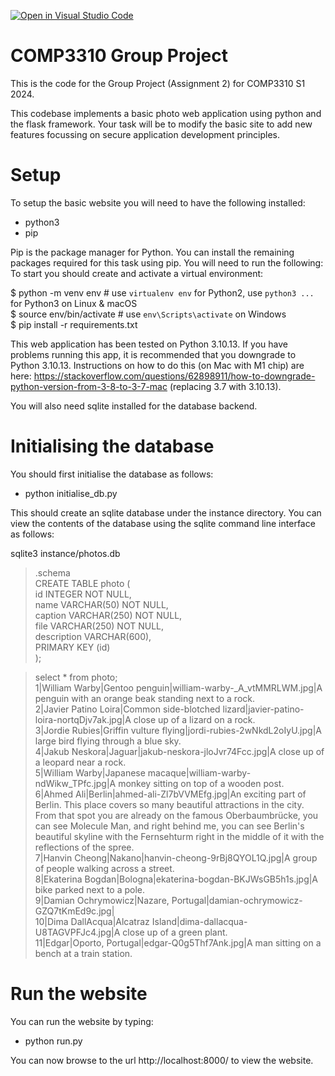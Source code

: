 [![Open in Visual Studio Code](https://classroom.github.com/assets/open-in-vscode-718a45dd9cf7e7f842a935f5ebbe5719a5e09af4491e668f4dbf3b35d5cca122.svg)](https://classroom.github.com/online_ide?assignment_repo_id=15036253&assignment_repo_type=AssignmentRepo)
# COMP3310 Group Project
This is the code for the Group Project (Assignment 2) for COMP3310 S1 2024.

This codebase implements a basic photo web application using python and the flask framework. Your task will be to modify the basic site to add new features focussing on secure application development principles.

# Setup

To setup the basic website you will need to have the following installed:

- python3
- pip

Pip is the package manager for Python.  You can install the remaining packages required for this task using pip. You will need to run the following:
To start you should create and activate a virtual environment:

 $ python -m venv env        # use `virtualenv env` for Python2, use `python3 ...` for Python3 on Linux & macOS   
 $ source env/bin/activate   # use `env\Scripts\activate` on Windows   
 $ pip install -r requirements.txt   

This web application has been tested on Python 3.10.13. If you have problems running this app, it is recommended that you downgrade to Python 3.10.13. Instructions on how to do this (on Mac with M1 chip) are here: https://stackoverflow.com/questions/62898911/how-to-downgrade-python-version-from-3-8-to-3-7-mac (replacing 3.7 with 3.10.13).

You will also need sqlite installed for the database backend.

# Initialising the database

You should first initialise the database as follows:
- python initialise_db.py

This should create an sqlite database under the instance directory. You can view the contents of the database using the sqlite command line interface as follows:

sqlite3 instance/photos.db   
> .schema    
CREATE TABLE photo (   
	id INTEGER NOT NULL,    
	name VARCHAR(50) NOT NULL,   
	caption VARCHAR(250) NOT NULL,   
	file VARCHAR(250) NOT NULL,   
	description VARCHAR(600),   
	PRIMARY KEY (id)  
);   

> select * from photo;  
1|William Warby|Gentoo penguin|william-warby-_A_vtMMRLWM.jpg|A penguin with an orange beak standing next to a rock.   
2|Javier Patino Loira|Common side-blotched lizard|javier-patino-loira-nortqDjv7ak.jpg|A close up of a lizard on a rock.   
3|Jordie Rubies|Griffin vulture flying|jordi-rubies-2wNkdL2oIyU.jpg|A large bird flying through a blue sky.   
4|Jakub Neskora|Jaguar|jakub-neskora-jloJvr74Fcc.jpg|A close up of a leopard near a rock.   
5|William Warby|Japanese macaque|william-warby-ndWikw_TPfc.jpg|A monkey sitting on top of a wooden post.   
6|Ahmed Ali|Berlin|ahmed-ali-Zl7bVVMEfg.jpg|An exciting part of Berlin. This place covers so many beautiful attractions in the city. From that spot you are already on the famous Oberbaumbrücke, you can see Molecule Man, and right behind me, you can see Berlin's beautiful skyline with the Fernsehturm right in the middle of it with the reflections of the spree.   
7|Hanvin Cheong|Nakano|hanvin-cheong-9rBj8QYOL1Q.jpg|A group of people walking across a street.   
8|Ekaterina Bogdan|Bologna|ekaterina-bogdan-BKJWsGB5h1s.jpg|A bike parked next to a pole.   
9|Damian Ochrymowicz|Nazare, Portugal|damian-ochrymowicz-GZQ7tKmEd9c.jpg|   
10|Dima DallAcqua|Alcatraz Island|dima-dallacqua-U8TAGVPFJc4.jpg|A close up of a green plant.   
11|Edgar|Oporto, Portugal|edgar-Q0g5Thf7Ank.jpg|A man sitting on a bench at a train station.   


# Run the website

You can run the website by typing:

- python run.py

You can now browse to the url http://localhost:8000/ to view the website.

